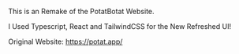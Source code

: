 This is an Remake of the PotatBotat Website.

I Used Typescript, React and TailwindCSS for the New Refreshed UI!

Original Website: https://potat.app/
